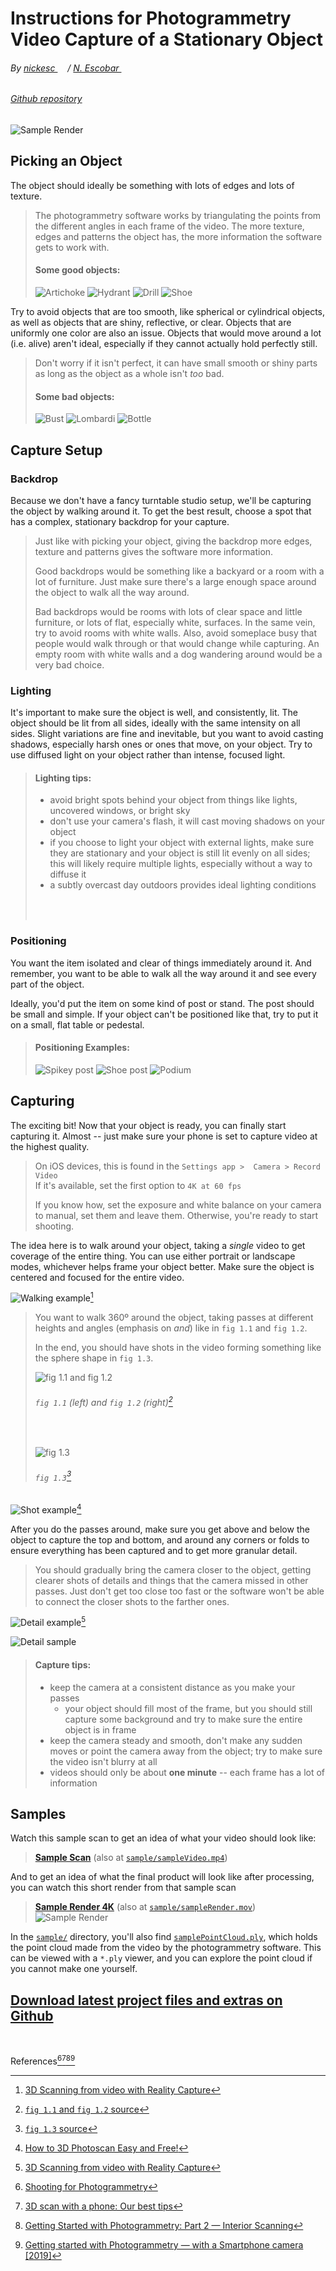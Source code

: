 # Instructions for Photogrammetry Video Capture of a Stationary Object
###### By [nickesc <img src="img/githubLogo.png" width=12 height =12>](https://github.com/nickesc) / [N. Escobar <img src="img/Logo.png" width=12 height =12>](https://nickesc.com)

###### [Github repository](https://github.com/nickesc/PhotogrammetryVideoInstructions)

![Sample Render](img/sampleRender.gif)

## Picking an Object
The object should ideally be something with lots of edges 
and lots of texture.

> The photogrammetry software works by triangulating the 
> points from the different angles in each frame of the 
> video. The more texture, edges and patterns the object 
> has, the more information the software gets to work with.
>
> #### Some good objects:
> 
> ![Artichoke](img/artichoke.png)
> ![Hydrant](img/hydrant.png)
> ![Drill](img/drill.png)
> ![Shoe](img/shoe1.jpeg)

Try to avoid objects that are too smooth, like spherical 
or cylindrical objects, as well as objects that are
shiny, reflective, or clear. Objects that are uniformly 
one color are also an issue. Objects that would move 
around a lot (i.e. alive) aren't ideal, especially if they
cannot actually hold perfectly still.

> Don't worry if it isn't perfect, it can have small smooth 
> or shiny parts as long as the object as a whole isn't 
> *too* bad.
>
> #### Some bad objects:
> 
> ![Bust](img/bust.png)
> ![Lombardi](img/lombardi.jpg)
> ![Bottle](img/bottle.jpeg)

## Capture Setup

### Backdrop

Because we don't have a fancy turntable studio setup, we'll
be capturing the object by walking around it. To get the best
result, choose a spot that has a complex, stationary 
backdrop for your capture.

> Just like with picking your object, giving the backdrop
> more edges, texture and patterns gives the software more 
> information.
> 
> Good backdrops would be something like a backyard or a
> room with a lot of furniture. Just make sure there's a
> large enough space around the object to walk all the way
> around.
> 
> Bad backdrops would be rooms with lots of clear space and
> little furniture, or lots of flat, especially white, surfaces.
> In the same vein, try to avoid rooms with white walls. Also, 
> avoid someplace busy that people would walk through or that 
> would change while capturing. An empty room with white walls 
> and a dog wandering around would be a very bad choice.

### Lighting

It's important to make sure the object is well, and 
consistently, lit. The object should be lit from all sides,
ideally with the same intensity on all sides. Slight
variations are fine and inevitable, but you want to avoid
casting shadows, especially harsh ones or ones that move, 
on your object. Try to use diffused light on your object
rather than intense, focused light.

> #### Lighting tips:
> - avoid bright spots behind your object from things like
lights, uncovered windows, or bright sky
> - don't use your camera's flash, it will cast moving shadows
on your object
> - if you choose to light your object with external lights, 
make sure they are stationary and your object is still lit 
evenly on all sides; this will likely  require multiple lights,
especially without a way to diffuse it
> - a subtly overcast day outdoors provides ideal lighting 
conditions
> <br/>
> <br/>

### Positioning
You want the item isolated and clear of things immediately
around it. And remember, you want to be able to walk all the 
way around it and see every part of the object.

Ideally, you'd put the item on some kind of post or stand. 
The post should be small and simple. If your object can't be 
positioned like that, try to put it on a small, flat table or
pedestal.

> #### Positioning Examples:
> 
> ![Spikey post](img/spikyPost.png)
> ![Shoe post](img/shoe2.jpeg)
> ![Podium](img/podium.jpeg)

## Capturing

The exciting bit! Now that your object is ready, you can
finally start capturing it. Almost -- just make sure your
phone is set to capture video at the highest quality.

> On iOS devices, this is found in the `Settings app > 
> Camera > Record Video`\
> If it's available, set the first option to `4K at 60 fps`
> 
> If you know how, set the exposure and white balance on your
> camera to manual, set them and leave them. Otherwise, you're 
> ready to start shooting.

The idea here is to walk around your object, taking a *single* 
video to get coverage of the entire thing. You can use either
portrait or landscape modes, whichever helps frame your object
better. Make sure the object is centered and focused for the
entire video.

![Walking example](img/walking.gif)[^1]

> You want to walk 360º around the object, taking passes at 
> different heights and angles (emphasis on *and*) like in
> `fig 1.1` and `fig 1.2`.
> 
> In the end, you should have shots in the video forming 
> something like the sphere shape in `fig 1.3`.
> 
> ![fig 1.1 and fig 1.2](img/cameraExample1.jpg)
> ###### `fig 1.1` *(left)* and `fig 1.2` *(right)*[^alpha]
>
> <br/>
>
> ![fig 1.3](img/cameraExample2.jpg)
> ###### `fig 1.3`[^beta]

![Shot example](img/stumpVid.gif)[^2]

After you do the passes around, make sure you get above and below the 
object to capture the top and bottom, and around any corners or folds
to ensure everything has been captured and to get more granular detail.

> You should gradually bring the camera closer to the object, getting
> clearer shots of details and things that the camera missed in other 
> passes. Just don't get too close too fast or the software won't be 
> able to connect the closer shots to the farther ones.

![Detail example](img/view.gif)[^1]

![Detail sample](img/detailSample.gif)


> #### Capture tips:
> - keep the camera at a consistent distance as you make your passes
>   - your object should fill most of the frame, but you should still 
      capture some background and  try to make sure the entire object 
      is in frame
> - keep the camera steady and smooth, don't make any sudden moves or
    point the camera away from the object; try to make sure the video 
    isn't blurry at all
> - videos should only be about **one minute** -- each frame has a lot of 
    information


## Samples

Watch this sample scan to get an idea of what your video should look like:

> [**Sample Scan**](https://player.vimeo.com/video/628471220?h=8254701244) (also at [`sample/sampleVideo.mp4`](https://github.com/nickesc/PhotogrammetryVideoInstructions/blob/main/sample/sampleVideo.mp4))

And to get an idea of what the final product will look like after processing,
you can watch this short render from that sample scan

> [**Sample Render 4K**](https://player.vimeo.com/video/630037720?h=33217a9381) (also at [`sample/sampleRender.mov`](https://github.com/nickesc/PhotogrammetryVideoInstructions/blob/main/sample/sampleRender.mov))
> ![Sample Render](img/sampleRender.gif)

In the [`sample/`](https://github.com/nickesc/PhotogrammetryVideoInstructions/blob/main/sample) 
directory, you'll also find [`samplePointCloud.ply`](https://github.com/nickesc/PhotogrammetryVideoInstructions/blob/main/sample/samplePointCloud.ply),
which holds the point cloud made from the video by the photogrammetry 
software. This can be viewed with a `*.ply` viewer, and you can explore 
the point cloud if you cannot make one yourself.

## [Download latest project files and extras on Github](https://github.com/nickesc/PhotogrammetryVideoInstructions/releases/)
<br/>

References[^a][^b][^c][^d]

[^a]: [Shooting for Photogrammetry](https://www.instructables.com/Shooting-for-Photogrammetry/)
[^b]: [3D scan with a phone: Our best tips](https://www.sculpteo.com/en/3d-learning-hub/best-articles-about-3d-printing/3d-scan-smartphone/)
[^c]: [Getting Started with Photogrammetry: Part 2 — Interior Scanning](https://medium.com/realities-io/getting-started-with-photogrammetry-part-2-f957c9e8d61d)
[^d]: [Getting started with Photogrammetry — with a Smartphone camera \[2019\]](https://medium.com/realities-io/getting-started-with-photogrammetry-d0a6ee40cb72)

[^1]: [3D Scanning from video with Reality Capture](https://www.youtube.com/watch?v=i8AdX6OCvHg)
[^2]: [How to 3D Photoscan Easy and Free!](https://www.youtube.com/watch?v=k4NTf0hMjtY)

[^alpha]: [`fig 1.1` and `fig 1.2` source](https://www.3dscanstore.com/blog/3d-scanning-reflective-objects)
[^beta]: [`fig 1.3` source](https://www.vistable.com/photogrammetry-or-photo-modeling-for-the-digital-factory-model/)

